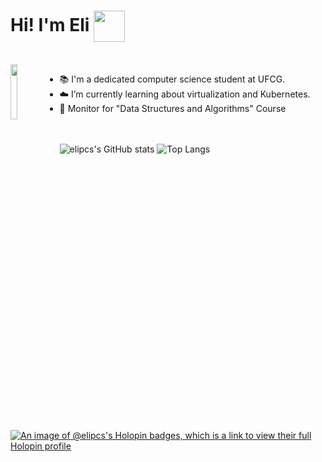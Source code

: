 # Hi! I'm Eli <img src="https://emojis.slackmojis.com/emojis/images/1643514171/1363/eevee.gif?1643514171" align="center" width="50px"> 

<div style="display: inline_block"><br>
<img align ="left" width="15%" alt-"Eli-Gif" src="https://i.pinimg.com/originals/c0/9a/97/c09a97a8f18cb8908ea897639cbe4fa8.gif">
</div>

- 📚 I'm a dedicated computer science student at UFCG.
- ☁️ I’m currently learning about virtualization and Kubernetes.
- 🌟 Monitor for "Data Structures and Algorithms" Course

<br><br>
![elipcs's GitHub stats](https://github-readme-stats.vercel.app/api?username=elipcs&show_icons=true&theme=transparent)
![Top Langs](https://github-readme-stats.vercel.app/api/top-langs/?username=elipcs&theme=transparent)
<br><br>
[![An image of @elipcs's Holopin badges, which is a link to view their full Holopin profile](https://holopin.me/elipcs)](https://holopin.io/@elipcs)
